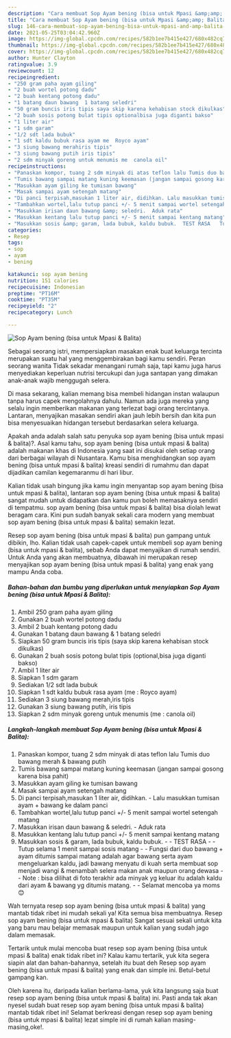 ```yaml
---
description: "Cara membuat Sop Ayam bening (bisa untuk Mpasi &amp;amp; Balita) Sederhana Untuk Jualan"
title: "Cara membuat Sop Ayam bening (bisa untuk Mpasi &amp;amp; Balita) Sederhana Untuk Jualan"
slug: 146-cara-membuat-sop-ayam-bening-bisa-untuk-mpasi-and-amp-balita-sederhana-untuk-jualan
date: 2021-05-25T03:04:42.960Z
image: https://img-global.cpcdn.com/recipes/582b1ee7b415e427/680x482cq70/sop-ayam-bening-bisa-untuk-mpasi-balita-foto-resep-utama.jpg
thumbnail: https://img-global.cpcdn.com/recipes/582b1ee7b415e427/680x482cq70/sop-ayam-bening-bisa-untuk-mpasi-balita-foto-resep-utama.jpg
cover: https://img-global.cpcdn.com/recipes/582b1ee7b415e427/680x482cq70/sop-ayam-bening-bisa-untuk-mpasi-balita-foto-resep-utama.jpg
author: Hunter Clayton
ratingvalue: 3.9
reviewcount: 12
recipeingredient:
- "250 gram paha ayam giling"
- "2 buah wortel potong dadu"
- "2 buah kentang potong dadu"
- "1 batang daun bawang  1 batang seledri"
- "50 gram buncis iris tipis saya skip karena kehabisan stock dikulkas"
- "2 buah sosis potong bulat tipis optionalbisa juga diganti bakso"
- "1 liter air"
- "1 sdm garam"
- "1/2 sdt lada bubuk"
- "1 sdt kaldu bubuk rasa ayam me  Royco ayam"
- "3 siung bawang merahiris tipis"
- "3 siung bawang putih iris tipis"
- "2 sdm minyak goreng untuk menumis me  canola oil"
recipeinstructions:
- "Panaskan kompor, tuang 2 sdm minyak di atas teflon lalu Tumis duo bawang merah &amp; bawang putih"
- "Tumis bawang sampai matang kuning keemasan (jangan sampai gosong karena bisa pahit)"
- "Masukkan ayam giling ke tumisan bawang"
- "Masak sampai ayam setengah matang"
- "Di panci terpisah,masukan 1 liter air, didihkan. Lalu masukkan tumisan ayam + bawang ke dalam panci"
- "Tambahkan wortel,lalu tutup panci +/- 5 menit sampai wortel setengah matang"
- "Masukkan irisan daun bawang &amp; seledri.  Aduk rata"
- "Masukkan kentang lalu tutup panci +/- 5 menit sampai kentang matang"
- "Masukkan sosis &amp; garam, lada bubuk, kaldu bubuk.  TEST RASA   Tutup selama 1 menit sampai sosis matang  Fungsi dari duo bawang + ayam ditumis sampai matang adalah agar bawang serta ayam mengeluarkan kaldu, jadi bawang menyatu di kuah serta membuat sop menjadi wangi &amp; menambah selera makan anak maupun orang dewasa   Note : bisa dilihat di foto terakhir ada minyak yg keluar itu adalah kaldu dari ayam &amp; bawang yg ditumis matang.  Selamat mencoba ya moms 😊"
categories:
- Resep
tags:
- sop
- ayam
- bening

katakunci: sop ayam bening 
nutrition: 151 calories
recipecuisine: Indonesian
preptime: "PT16M"
cooktime: "PT35M"
recipeyield: "2"
recipecategory: Lunch

---
```



![Sop Ayam bening (bisa untuk Mpasi &amp; Balita)](https://img-global.cpcdn.com/recipes/582b1ee7b415e427/680x482cq70/sop-ayam-bening-bisa-untuk-mpasi-balita-foto-resep-utama.jpg)

Sebagai seorang istri, mempersiapkan masakan enak buat keluarga tercinta merupakan suatu hal yang menggembirakan bagi kamu sendiri. Peran seorang  wanita Tidak sekadar menangani rumah saja, tapi kamu juga harus menyediakan keperluan nutrisi tercukupi dan juga santapan yang dimakan anak-anak wajib menggugah selera.

Di masa  sekarang, kalian memang bisa membeli hidangan instan walaupun tanpa harus capek mengolahnya dahulu. Namun ada juga mereka yang selalu ingin memberikan makanan yang terlezat bagi orang tercintanya. Lantaran, menyajikan masakan sendiri akan jauh lebih bersih dan kita pun bisa menyesuaikan hidangan tersebut berdasarkan selera keluarga. 



Apakah anda adalah salah satu penyuka sop ayam bening (bisa untuk mpasi &amp; balita)?. Asal kamu tahu, sop ayam bening (bisa untuk mpasi &amp; balita) adalah makanan khas di Indonesia yang saat ini disukai oleh setiap orang dari berbagai wilayah di Nusantara. Kamu bisa menghidangkan sop ayam bening (bisa untuk mpasi &amp; balita) kreasi sendiri di rumahmu dan dapat dijadikan camilan kegemaranmu di hari libur.

Kalian tidak usah bingung jika kamu ingin menyantap sop ayam bening (bisa untuk mpasi &amp; balita), lantaran sop ayam bening (bisa untuk mpasi &amp; balita) sangat mudah untuk didapatkan dan kamu pun boleh memasaknya sendiri di tempatmu. sop ayam bening (bisa untuk mpasi &amp; balita) bisa diolah lewat beragam cara. Kini pun sudah banyak sekali cara modern yang membuat sop ayam bening (bisa untuk mpasi &amp; balita) semakin lezat.

Resep sop ayam bening (bisa untuk mpasi &amp; balita) pun gampang untuk dibikin, lho. Kalian tidak usah capek-capek untuk membeli sop ayam bening (bisa untuk mpasi &amp; balita), sebab Anda dapat menyajikan di rumah sendiri. Untuk Anda yang akan membuatnya, dibawah ini merupakan resep menyajikan sop ayam bening (bisa untuk mpasi &amp; balita) yang enak yang mampu Anda coba.

<!--inarticleads1-->

##### Bahan-bahan dan bumbu yang diperlukan untuk menyiapkan Sop Ayam bening (bisa untuk Mpasi &amp; Balita):

1. Ambil 250 gram paha ayam giling
1. Gunakan 2 buah wortel potong dadu
1. Ambil 2 buah kentang potong dadu
1. Gunakan 1 batang daun bawang &amp; 1 batang seledri
1. Siapkan 50 gram buncis iris tipis (saya skip karena kehabisan stock dikulkas)
1. Gunakan 2 buah sosis potong bulat tipis (optional,bisa juga diganti bakso)
1. Ambil 1 liter air
1. Siapkan 1 sdm garam
1. Sediakan 1/2 sdt lada bubuk
1. Siapkan 1 sdt kaldu bubuk rasa ayam (me : Royco ayam)
1. Sediakan 3 siung bawang merah,iris tipis
1. Gunakan 3 siung bawang putih, iris tipis
1. Siapkan 2 sdm minyak goreng untuk menumis (me : canola oil)




<!--inarticleads2-->

##### Langkah-langkah membuat Sop Ayam bening (bisa untuk Mpasi &amp; Balita):

1. Panaskan kompor, tuang 2 sdm minyak di atas teflon lalu Tumis duo bawang merah &amp; bawang putih
1. Tumis bawang sampai matang kuning keemasan (jangan sampai gosong karena bisa pahit)
1. Masukkan ayam giling ke tumisan bawang
1. Masak sampai ayam setengah matang
1. Di panci terpisah,masukan 1 liter air, didihkan. - Lalu masukkan tumisan ayam + bawang ke dalam panci
1. Tambahkan wortel,lalu tutup panci +/- 5 menit sampai wortel setengah matang
1. Masukkan irisan daun bawang &amp; seledri.  - Aduk rata
1. Masukkan kentang lalu tutup panci +/- 5 menit sampai kentang matang
1. Masukkan sosis &amp; garam, lada bubuk, kaldu bubuk. -  - TEST RASA  -  - Tutup selama 1 menit sampai sosis matang -  - Fungsi dari duo bawang + ayam ditumis sampai matang adalah agar bawang serta ayam mengeluarkan kaldu, jadi bawang menyatu di kuah serta membuat sop menjadi wangi &amp; menambah selera makan anak maupun orang dewasa  -  - Note : bisa dilihat di foto terakhir ada minyak yg keluar itu adalah kaldu dari ayam &amp; bawang yg ditumis matang. -  - Selamat mencoba ya moms 😊




Wah ternyata resep sop ayam bening (bisa untuk mpasi &amp; balita) yang mantab tidak ribet ini mudah sekali ya! Kita semua bisa membuatnya. Resep sop ayam bening (bisa untuk mpasi &amp; balita) Sangat sesuai sekali untuk kita yang baru mau belajar memasak maupun untuk kalian yang sudah jago dalam memasak.

Tertarik untuk mulai mencoba buat resep sop ayam bening (bisa untuk mpasi &amp; balita) enak tidak ribet ini? Kalau kamu tertarik, yuk kita segera siapin alat dan bahan-bahannya, setelah itu buat deh Resep sop ayam bening (bisa untuk mpasi &amp; balita) yang enak dan simple ini. Betul-betul gampang kan. 

Oleh karena itu, daripada kalian berlama-lama, yuk kita langsung saja buat resep sop ayam bening (bisa untuk mpasi &amp; balita) ini. Pasti anda tak akan nyesel sudah buat resep sop ayam bening (bisa untuk mpasi &amp; balita) mantab tidak ribet ini! Selamat berkreasi dengan resep sop ayam bening (bisa untuk mpasi &amp; balita) lezat simple ini di rumah kalian masing-masing,oke!.

